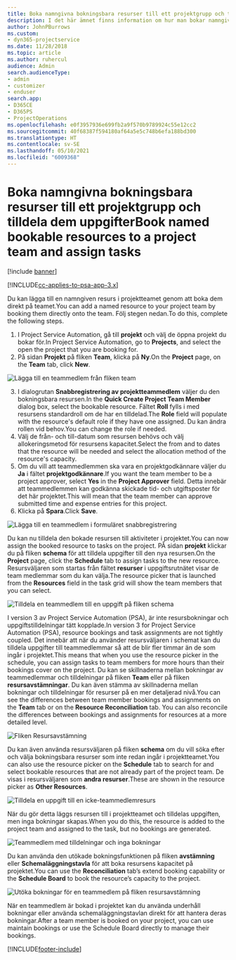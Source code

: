 ```yaml
---
title: Boka namngivna bokningsbara resurser till ett projektgrupp och tilldela dem uppgifter
description: I det här ämnet finns information om hur man bokar namngivna resurser till projektteam och tilldelar dem till uppgifter.
author: JohnPBurrows
ms.custom:
- dyn365-projectservice
ms.date: 11/28/2018
ms.topic: article
ms.author: ruhercul
audience: Admin
search.audienceType:
- admin
- customizer
- enduser
search.app:
- D365CE
- D365PS
- ProjectOperations
ms.openlocfilehash: e0f3957936e699fb2a9f570b9789924c55e12cc2
ms.sourcegitcommit: 40f68387f594180af64a5e5c748b6efa188bd300
ms.translationtype: HT
ms.contentlocale: sv-SE
ms.lasthandoff: 05/10/2021
ms.locfileid: "6009368"
---
```

# <a name="book-named-bookable-resources-to-a-project-team-and-assign-tasks"></a><span data-ttu-id="906f8-103">Boka namngivna bokningsbara resurser till ett projektgrupp och tilldela dem uppgifter</span><span class="sxs-lookup"><span data-stu-id="906f8-103">Book named bookable resources to a project team and assign tasks</span></span> 

[!include [banner](../includes/psa-now-project-operations.md)]

[!INCLUDE[cc-applies-to-psa-app-3.x](../includes/cc-applies-to-psa-app-3x.md)]

<span data-ttu-id="906f8-104">Du kan lägga till en namngiven resurs i projektteamet genom att boka dem direkt på teamet.</span><span class="sxs-lookup"><span data-stu-id="906f8-104">You can  add a named resource to your project team by booking them directly onto the team.</span></span> <span data-ttu-id="906f8-105">Följ stegen nedan.</span><span class="sxs-lookup"><span data-stu-id="906f8-105">To do this, complete the following steps.</span></span>

1. <span data-ttu-id="906f8-106">I Project Service Automation, gå till **projekt** och välj de öppna projekt du bokar för.</span><span class="sxs-lookup"><span data-stu-id="906f8-106">In  Project Service Automation, go to **Projects**, and select the open the project that you are booking for.</span></span>
2. <span data-ttu-id="906f8-107">På sidan **Projekt** på fliken **Team**, klicka på **Ny**.</span><span class="sxs-lookup"><span data-stu-id="906f8-107">On the **Project** page, on the **Team** tab, click **New**.</span></span> 

![Lägga till en teammedlem från fliken team](media/RM-how-to-1.png)

3. <span data-ttu-id="906f8-109">I dialogrutan **Snabbregistrering av projektteammedlem** väljer du den bokningsbara resursen.</span><span class="sxs-lookup"><span data-stu-id="906f8-109">In the **Quick Create Project Team Member** dialog box, select the bookable resource.</span></span> <span data-ttu-id="906f8-110">Fältet **Roll** fylls i med resursens standardroll om de har en tilldelad.</span><span class="sxs-lookup"><span data-stu-id="906f8-110">The **Role** field will populate with the resource's default role if they have one assigned.</span></span> <span data-ttu-id="906f8-111">Du kan ändra rollen vid behov.</span><span class="sxs-lookup"><span data-stu-id="906f8-111">You can change the role if needed.</span></span> 
4. <span data-ttu-id="906f8-112">Välj de från- och till-datum som resursen behövs och välj allokeringsmetod för resursens kapacitet.</span><span class="sxs-lookup"><span data-stu-id="906f8-112">Select the from and to dates that the resource will be needed and select the allocation method of the resource's capacity.</span></span> 
5. <span data-ttu-id="906f8-113">Om du vill att teammedlemmen ska vara en projektgodkännare väljer du **Ja** i fältet **projektgodkännare**.</span><span class="sxs-lookup"><span data-stu-id="906f8-113">If you want the team member to be a project approver, select **Yes** in the **Project Approver** field.</span></span> <span data-ttu-id="906f8-114">Detta innebär att teammedlemmen kan godkänna skickade tid- och utgiftsposter för det här projektet.</span><span class="sxs-lookup"><span data-stu-id="906f8-114">This will mean that the team member can approve submitted time and expense entries for this project.</span></span> 
6. <span data-ttu-id="906f8-115">Klicka på **Spara**.</span><span class="sxs-lookup"><span data-stu-id="906f8-115">Click **Save**.</span></span>

![Lägga till en teammedlem i formuläret snabbregistrering](media/RM-how-to-2.png)


<span data-ttu-id="906f8-117">Du kan nu tilldela den bokade resursen till aktiviteter i projektet.</span><span class="sxs-lookup"><span data-stu-id="906f8-117">You can now assign the booked resource to tasks on the project.</span></span> <span data-ttu-id="906f8-118">PÅ sidan **projekt** klickar du på fliken **schema** för att tilldela uppgifter till den nya resursen.</span><span class="sxs-lookup"><span data-stu-id="906f8-118">On the **Project** page, click the **Schedule** tab to assign tasks to the new resource.</span></span> <span data-ttu-id="906f8-119">Resursväljaren som startas från fältet **resurser** i uppgiftsrutnätet visar de team medlemmar som du kan välja.</span><span class="sxs-lookup"><span data-stu-id="906f8-119">The resource picker that is launched from the **Resources** field in the task grid will show the team members that you can select.</span></span>

![Tilldela en teammedlem till en uppgift på fliken schema](media/RM-how-to-3.png)

<span data-ttu-id="906f8-121">I version 3 av Project Service Automation (PSA), är inte resursbokningar och uppgiftstilldelningar tätt kopplade.</span><span class="sxs-lookup"><span data-stu-id="906f8-121">In version 3 for Project Service Automation (PSA), resource bookings and task assignments are not tightly coupled.</span></span> <span data-ttu-id="906f8-122">Det innebär att när du använder resursväljaren i schemat kan du tilldela uppgifter till teammedlemmar så att de blir fler timmar än de som ingår i projektet.</span><span class="sxs-lookup"><span data-stu-id="906f8-122">This means that when you use the resource picker in the schedule, you can assign tasks to team members for more hours than their bookings cover on the project.</span></span>
<span data-ttu-id="906f8-123">Du kan se skillnaderna mellan bokningar av teammedlemmar och tilldelningar på fliken **Team** eller på fliken **resursavstämningar**. Du kan även stämma av skillnaderna mellan bokningar och tilldelningar för resurser på en mer detaljerad nivå.</span><span class="sxs-lookup"><span data-stu-id="906f8-123">You can see the differences between team member bookings and assignments on the **Team** tab or on the **Resource Reconciliation** tab. You can also reconcile the differences between bookings and assignments for resources at a more detailed level.</span></span>

![Fliken Resursavstämning](media/RM-how-to-4.png)

<span data-ttu-id="906f8-125">Du kan även använda resursväljaren på fliken **schema** om du vill söka efter och välja bokningsbara resurser som inte redan ingår i projektteamet.</span><span class="sxs-lookup"><span data-stu-id="906f8-125">You can also use the resource picker on the **Schedule** tab to search for and select bookable resources that are not already part of the project team.</span></span> <span data-ttu-id="906f8-126">De visas i resursväljaren som **andra resurser**.</span><span class="sxs-lookup"><span data-stu-id="906f8-126">These are shown in the resource picker as **Other Resources**.</span></span>

![Tilldela en uppgift till en icke-teammedlemresurs](media/RM-how-to-5.png)

<span data-ttu-id="906f8-128">När du gör detta läggs resursen till i projektteamet och tilldelas uppgiften, men inga bokningar skapas.</span><span class="sxs-lookup"><span data-stu-id="906f8-128">When you do this, the resource is added to the project team and assigned to the task, but no bookings are generated.</span></span>

![Teammedlem med tilldelningar och inga bokningar](media/RM-how-to-6.png)

<span data-ttu-id="906f8-130">Du kan använda den utökade bokningsfunktionen på fliken **avstämning** eller **Schemaläggningstavla** för att boka resursens kapacitet på projektet.</span><span class="sxs-lookup"><span data-stu-id="906f8-130">You can use the **Reconciliation** tab’s extend booking capability or the **Schedule Board** to book the resource’s capacity to the project.</span></span>

![Utöka bokningar för en teammedlem på fliken resursavstämning](media/RM-how-to-7.png)

<span data-ttu-id="906f8-132">När en teammedlem är bokad i projektet kan du använda underhåll bokningar eller använda schemaläggningstavlan direkt för att hantera deras bokningar.</span><span class="sxs-lookup"><span data-stu-id="906f8-132">After a team member is booked on your project, you can use maintain bookings or use the Schedule Board directly to manage their bookings.</span></span>


[!INCLUDE[footer-include](../includes/footer-banner.md)]